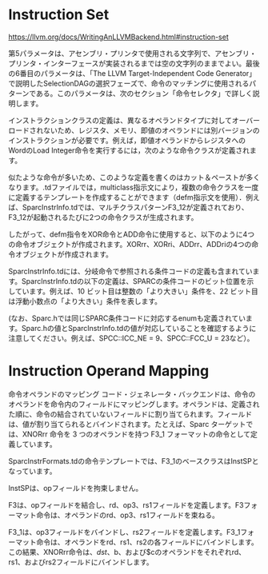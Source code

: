 # Instruction Set
https://llvm.org/docs/WritingAnLLVMBackend.html#instruction-set

第5パラメータは、アセンブリ・プリンタで使用される文字列で、アセンブリ・プリンタ・インターフェースが実装されるまでは空の文字列のままでよい。最後の6番目のパラメータは、「The LLVM Target-Independent Code Generator」で説明したSelectionDAGの選択フェーズで、命令のマッチングに使用されるパターンである。このパラメータは、次のセクション「命令セレクタ」で詳しく説明します。

インストラクションクラスの定義は、異なるオペランドタイプに対してオーバーロードされないため、レジスタ、メモリ、即値のオペランドには別バージョンのインストラクションが必要です。例えば，即値オペランドからレジスタへのWordのLoad Integer命令を実行するには，次のような命令クラスが定義されます。

似たような命令が多いため、このような定義を書くのはカット＆ペーストが多くなります。.tdファイルでは，multiclass指示文により，複数の命令クラスを一度に定義するテンプレートを作成することができます（defm指示文を使用）．例えば、SparcInstrInfo.tdでは、マルチクラスパターンF3_12が定義されており、F3_12が起動されるたびに2つの命令クラスが生成されます。

したがって、defm指令をXOR命令とADD命令に使用すると、以下のように4つの命令オブジェクトが作成されます。XORrr、XORri、ADDrr、ADDriの4つの命令オブジェクトが作成されます。

SparcInstrInfo.tdには、分岐命令で参照される条件コードの定義も含まれています。SparcInstrInfo.tdの以下の定義は、SPARCの条件コードのビット位置を示しています。例えば、10 ビット目は整数の「より大きい」条件を、22 ビット目は浮動小数点の「より大きい」条件を表します。

(なお、Sparc.hでは同じSPARC条件コードに対応するenumも定義されています。Sparc.hの値とSparcInstrInfo.tdの値が対応していることを確認するように注意してください。例えば、SPCC::ICC_NE = 9、SPCC::FCC_U = 23など）。

# Instruction Operand Mapping
命令オペランドのマッピング
コード・ジェネレータ・バックエンドは、命令のオペランドを命令内のフィールドにマッピングします。オペランドは、定義された順に、命令の結合されていないフィールドに割り当てられます。フィールドは、値が割り当てられるとバインドされます。たとえば、Sparc ターゲットでは、XNORrr 命令を 3 つのオペランドを持つ F3_1 フォーマットの命令として定義しています。

SparcInstrFormats.tdの命令テンプレートでは、F3_1のベースクラスはInstSPとなっています。

InstSPは、opフィールドを拘束しません。

F3は、opフィールドを結合し、rd、op3、rs1フィールドを定義します。F3フォーマット命令は、オペランドのrd、op3、rs1フィールドを束ねる。

F3_1は、op3フィールドをバインドし、rs2フィールドを定義します。F3_1フォーマット命令は、オペランドをrd、rs1、rs2の各フィールドにバインドします。この結果、XNORrr命令は、$dst、$b、および$cのオペランドをそれぞれrd、rs1、およびrs2フィールドにバインドします。

